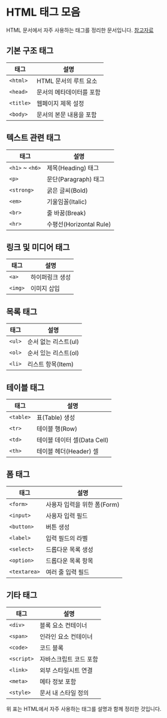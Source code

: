 # HTML 태그 모음

HTML 문서에서 자주 사용하는 태그를 정리한 문서입니다.
[참고자료](https://inpa.tistory.com/entry/HTML-%F0%9F%8F%B7%EF%B8%8F-%ED%83%9C%EA%B7%B8-%EC%9A%94%EC%95%BD%ED%91%9C)

## 기본 구조 태그

| 태그 | 설명 |
|------|------|
| `<html>` | HTML 문서의 루트 요소 |
| `<head>` | 문서의 메타데이터를 포함 |
| `<title>` | 웹페이지 제목 설정 |
| `<body>` | 문서의 본문 내용을 포함 |

## 텍스트 관련 태그

| 태그 | 설명 |
|------|------|
| `<h1>` ~ `<h6>` | 제목(Heading) 태그 |
| `<p>` | 문단(Paragraph) 태그 |
| `<strong>` | 굵은 글씨(Bold) |
| `<em>` | 기울임꼴(Italic) |
| `<br>` | 줄 바꿈(Break) |
| `<hr>` | 수평선(Horizontal Rule) |

## 링크 및 미디어 태그

| 태그 | 설명 |
|------|------|
| `<a>` | 하이퍼링크 생성 |
| `<img>` | 이미지 삽입 |

## 목록 태그

| 태그 | 설명 |
|------|------|
| `<ul>` | 순서 없는 리스트(ul) |
| `<ol>` | 순서 있는 리스트(ol) |
| `<li>` | 리스트 항목(Item) |

## 테이블 태그

| 태그 | 설명 |
|------|------|
| `<table>` | 표(Table) 생성 |
| `<tr>` | 테이블 행(Row) |
| `<td>` | 테이블 데이터 셀(Data Cell) |
| `<th>` | 테이블 헤더(Header) 셀 |

## 폼 태그

| 태그 | 설명 |
|------|------|
| `<form>` | 사용자 입력을 위한 폼(Form) |
| `<input>` | 사용자 입력 필드 |
| `<button>` | 버튼 생성 |
| `<label>` | 입력 필드의 라벨 |
| `<select>` | 드롭다운 목록 생성 |
| `<option>` | 드롭다운 목록 항목 |
| `<textarea>` | 여러 줄 입력 필드 |

## 기타 태그

| 태그 | 설명 |
|------|------|
| `<div>` | 블록 요소 컨테이너 |
| `<span>` | 인라인 요소 컨테이너 |
| `<code>` | 코드 블록 |
| `<script>` | 자바스크립트 코드 포함 |
| `<link>` | 외부 스타일시트 연결 |
| `<meta>` | 메타 정보 포함 |
| `<style>` | 문서 내 스타일 정의 |

위 표는 HTML에서 자주 사용하는 태그를 설명과 함께 정리한 것입니다.